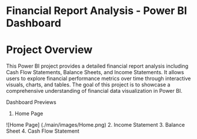 # Financial Report Analysis - Power BI Dashboard

# Project Overview
This Power BI project provides a detailed financial report analysis including Cash Flow Statements, Balance Sheets, and Income Statements. It allows users to explore financial performance metrics over time through interactive visuals, charts, and tables. The goal of this project is to showcase a comprehensive understanding of financial data visualization in Power BI.

Dashboard Previews
1. Home Page

![Home Page] (./main/images/Home.png)
2. Income Statement
3. Balance Sheet
4. Cash Flow Statement

